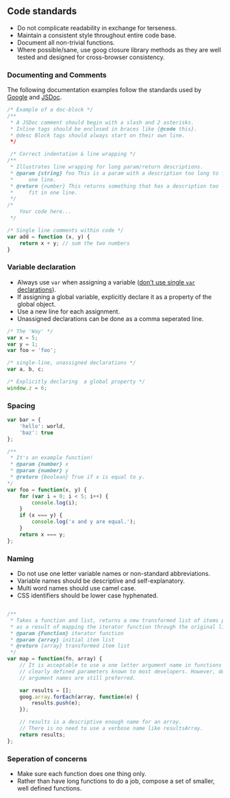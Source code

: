 ## Code standards

* Do not complicate readability in exchange for terseness.
* Maintain a consistent style throughout entire code base.
* Document all non-trivial functions.
* Where possible/sane, use goog closure library methods as they are well tested
and designed for cross-browser consistency.


### Documenting and Comments

The following documentation examples follow the standards used by [Google](https://google-styleguide.googlecode.com/svn/trunk/javascriptguide.xml) and [JSDoc](https://code.google.com/p/jsdoc-toolkit/).

```js
/* Example of a doc-block */
/**
 * A JSDoc comment should begin with a slash and 2 asterisks.
 * Inline tags should be enclosed in braces like {@code this}.
 * @desc Block tags should always start on their own line.
 */

 /* Correct indentation & line wrapping */
/**
 * Illustrates line wrapping for long param/return descriptions.
 * @param {string} foo This is a param with a description too long to fit in
 *     one line.
 * @return {number} This returns something that has a description too long to
 *     fit in one line.
 */
/*
	Your code here...
 */

/* Single line comments within code */
var add = function (x, y) {
	return x + y; // sum the two numbers
}
```

### Variable declaration

* Always use `var` when assigning a variable ([don't use single `var` declarations](http://danielhough.co.uk/blog/single-var-pattern-rant)).
* If assigning a global variable,
explicitly declare it as a property of the global object.
* Use a new line for each assignment.
* Unassigned declarations can be done as a comma seperated line.

```js
/* The 'Way' */
var x = 5;
var y = 1;
var foo = 'foo';

/* single-line, unassigned declarations */
var a, b, c;

/* Explicitly declaring  a global property */
window.z = 6;
```

### Spacing

```js
var bar = {
	'hello': world,
	'baz': true
};

/**
 * It's an example function!
 * @param {number} x
 * @param {number} y
 * @return {boolean} True if x is equal to y.
*/
var foo = function(x, y) {
	for (var i = 0; i < 5; i++) {
		console.log(i);
	}
	if (x === y) {
		console.log('x and y are equal.');
	}
	return x === y;
};
```

### Naming

* Do not use one letter variable names or non-standard abbreviations.
* Variable names should be descriptive and self-explanatory.
* Multi word names should use camel case.
* CSS identifiers should be lower case hyphenated.

```js

/**
 * Takes a function and list, returns a new transformed list of items produced
 * as a result of mapping the iterator function through the original list.
 * @param {Function} iterator function
 * @param {array} initial item list
 * @return {array} transformed item list
 */
var map = function(fn, array) {
	// It is acceptable to use a one letter argument name in functions with previously
	// clearly defined parameters known to most developers. However, descriptive
	// argument names are still preferred.

	var results = [];
	goog.array.forEach(array, function(e) {
		results.push(e);
	});

	// results is a descriptive enough name for an array.
	// There is no need to use a verbose name like resultsArray.
	return results;
};
```

### Seperation of concerns

* Make sure each function does one thing only.
* Rather than have long functions to do a job, compose a set of smaller,
well defined functions.
